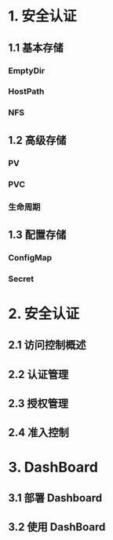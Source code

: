 #  1. 安全认证

## 1.1 基本存储

### EmptyDir
### HostPath
### NFS

## 1.2 高级存储

### PV
### PVC
### 生命周期

## 1.3 配置存储

### ConfigMap
### Secret


#  2. 安全认证

## 2.1 访问控制概述

## 2.2 认证管理

## 2.3 授权管理

## 2.4 准入控制

#  3. DashBoard

## 3.1  部署 Dashboard

## 3.2  使用 DashBoard



